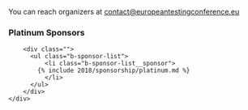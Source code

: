 <!-- build:js scripts/vendor.js -->
<!-- bower:js -->

<footer class="b-footer">
<p class="b-footer__contact">You can reach organizers at <a href="mailto:contact@europeantestingconference.eu">contact@europeantestingconference.eu</a></p>

<div class="b-footer__sponsors b-sponsors">
    <div class="b-sponsors__platinum">
        <h3>Platinum Sponsors</h3>

        <div class="">
          <ul class="b-sponsor-list">
              <li class="b-sponsor-list__sponsor">
            {% include 2018/sponsorship/platinum.md %}
              </li>
          </ul>
        </div>
    </div>
</div>

</footer>
    <script src="{{ site.baseurl }}/bower_components/jquery/dist/jquery.min.js"></script>  
<script src="{{ site.baseurl }}/javascripts/blog.js"></script>
<script src="{{ site.baseurl }}/javascripts/topics.js"></script>

 </body>
</html>
